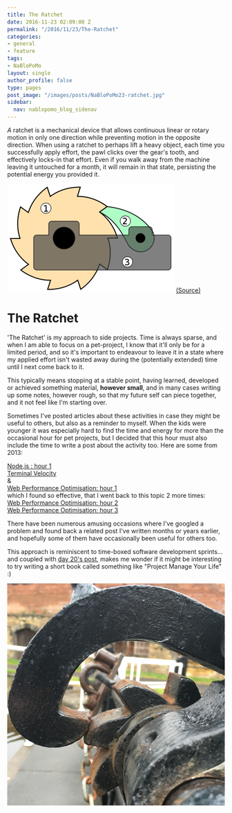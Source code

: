 ```yaml
---
title: The Ratchet
date: 2016-11-23 02:09:00 Z
permalink: "/2016/11/23/The-Ratchet"
categories:
- general
- feature
tags:
- NaBloPoMo
layout: single
author_profile: false
type: pages
post_image: "/images/posts/NaBloPoMo23-ratchet.jpg"
sidebar:
  nav: nablopomo_blog_sidenav
---
```


*A* ratchet is a mechanical device that allows continuous linear or rotary motion in only one direction while preventing motion in the opposite direction. When using a ratchet to perhaps lift a heavy object, each time you successfully apply effort, the pawl clicks over the gear's tooth, and effectively locks-in that effort. Even if you walk away from the machine leaving it untouched for a month, it will remain in that state, persisting the potential energy you provided it.

![Ratchet diagram](/images/posts/NaBloPoMo23-diagram.png)
[(Source)](https://en.wikipedia.org/wiki/Ratchet_(device))

# The Ratchet
'The Ratchet' is my approach to side projects. Time is always sparse, and when I am able to focus on a pet-project, I know that it'll only be for a limited period, and so it's important to endeavour to leave it in a state where my applied effort isn't wasted away during the (potentially extended) time until I next come back to it.

This typically means stopping at a stable point, having learned, developed or achieved something material, **however small**, and in many cases writing up some notes, however rough, so that my future self can piece together, and it not feel like I'm starting over.

Sometimes I've posted articles about these activities in case they might be useful to others, but also as a reminder to myself. When the kids were younger it was especially hard to find the time and energy for more than the occasional hour for pet projects, but I decided that this hour must also include the time to write a post about the activity too. Here are some from 2013:

[Node.js : hour 1](/2013/10/29/nodejs-hour-1/)  
[Terminal Velocity](/2013/09/05/its-terminal/)  
&  
[Web Performance Optimisation: hour 1](/2013/05/19/web-performance-optimisation-hour-1/)  
which I found so effective, that I went back to this topic 2 more times:  
[Web Performance Optimisation: hour 2](https://benseymour.com/2013/05/21/web-performance-optimisation-hour-2/)  
[Web Performance Optimisation: hour 3](/2013/05/27/web-performance-optimisation-hour-3/)  

There have been numerous amusing occasions where I've googled a problem and found back a related post I've written months or years earlier, and hopefully some of them have occasionally been useful for others too.

This approach is reminiscent to time-boxed software development sprints... and coupled with [day 20's post](/2016/11/20/Focus), makes me wonder if it might be interesting to try writing a short book called something like "Project Manage Your Life" :)

![Canal Ratchet](/images/posts/NaBloPoMo23-ratchet.jpg)
